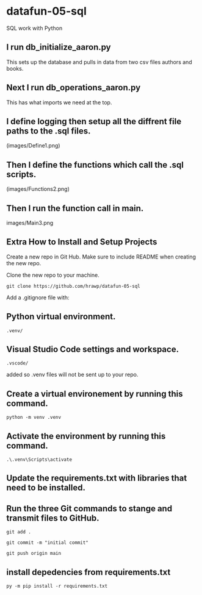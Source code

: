 


# datafun-05-sql
SQL work with Python

## I run db_initialize_aaron.py 
This sets up the database and pulls in data from two csv files authors and books.

## Next I run db_operations_aaron.py

This has what imports we need at the top.

## I define logging then setup all the diffrent file paths to the .sql files.

(images/Define1.png)

## Then I define the functions which call the .sql scripts.

(images/Functions2.png)

## Then I run the function call in main.

images/Main3.png


## Extra How to Install and Setup Projects

Create a new repo in Git Hub.  Make sure to include README when creating the new repo.

Clone the new repo to your machine.
```
git clone https://github.com/hrawp/datafun-05-sql
```

Add a .gitignore file with:
## Python virtual environment.
```
.venv/
```

## Visual Studio Code settings and workspace.
```
.vscode/
```
added so .venv files will not be sent up to your repo.

## Create a virtual environement by running this command.
```
python -m venv .venv
```

## Activate the environment by running this command.
```
.\.venv\Scripts\activate
```

## Update the requirements.txt with libraries that need to be installed.



## Run the three Git commands to stange and transmit files to GitHub.
```
git add .
```
```
git commit -m "initial commit"
```
```
git push origin main
```


## install depedencies from requirements.txt
```
py -m pip install -r requirements.txt
```